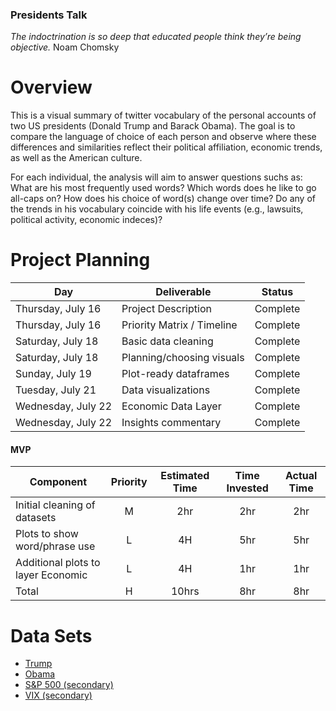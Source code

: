 ### Presidents Talk
*The indoctrination is so deep that educated people think they’re being objective.*
 Noam Chomsky

# Overview
This is a visual summary of twitter vocabulary of the personal accounts of two US presidents (Donald Trump and Barack Obama). The goal is to compare the language of choice of each person and observe where these differences and similarities reflect their political affiliation, economic trends, as well as the American culture. 

For each individual, the analysis will aim to answer questions suchs as: What are his most frequently used words? Which words does he like to go all-caps on? How does his choice of word(s) change over time? Do any of the trends in his vocabulary coincide with his life events (e.g., lawsuits, political activity, economic indeces)? 

# Project Planning
|  Day | Deliverable | Status
|---|---| ---|
|Thursday, July 16| Project Description | Complete
|Thursday, July 16| Priority Matrix / Timeline | Complete
|Saturday, July 18| Basic data cleaning | Complete
|Saturday, July 18| Planning/choosing visuals | Complete
|Sunday, July 19| Plot-ready dataframes | Complete
|Tuesday, July 21| Data visualizations | Complete
|Wednesday, July 22| Economic Data Layer | Complete
|Wednesday, July 22| Insights commentary | Complete

#### MVP
| Component | Priority | Estimated Time | Time Invested | Actual Time |
| --- | :---: |  :---: | :---: | :---: |
| Initial cleaning of datasets | M | 2hr | 2hr | 2hr|
| Plots to show word/phrase use | L | 4H | 5hr | 5hr|
| Additional plots to layer Economic | L | 4H | 1hr | 1hr|
| Total | H | 10hrs| 8hr | 8hr |

# Data Sets
* [Trump](https://www.kaggle.com/austinreese/trump-tweets)
* [Obama](https://www.kaggle.com/datacrux/barack-obama-twitterdata-from-20122019)
* [S&P 500 (secondary)](https://www.kaggle.com/camnugent/sandp500)
* [VIX (secondary)](https://www.kaggle.com/lp187q/vix-index-until-jan-202018)